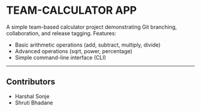 # TEAM-CALCULATOR APP

A simple team-based calculator project demonstrating Git branching, collaboration, and release tagging.
Features:
- Basic arithmetic operations (add, subtract, multiply, divide)
- Advanced operations (sqrt, power, percentage)
- Simple command-line interface (CLI)

---
## Contributors
- Harshal Sonje
- Shruti Bhadane
